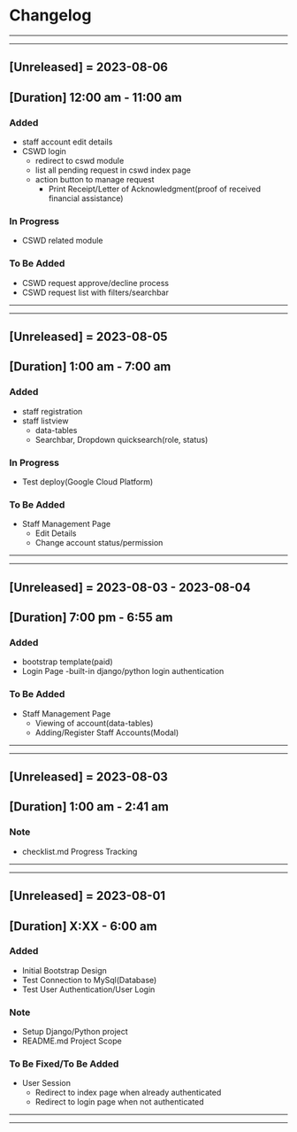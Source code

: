 # Changelog
--------------------------------
--------------------------------
## [Unreleased] = 2023-08-06
## [Duration] 12:00 am - 11:00 am

### Added
- staff account edit details
- CSWD login
    - redirect to cswd module
    - list all pending request in cswd index page
    - action button to manage request
        - Print Receipt/Letter of Acknowledgment(proof of received financial assistance)

### In Progress
- CSWD related module

### To Be Added

- CSWD request approve/decline process
- CSWD request list with filters/searchbar

--------------------------------
--------------------------------
## [Unreleased] = 2023-08-05
## [Duration] 1:00 am - 7:00 am

### Added
- staff registration
- staff listview
    - data-tables
    - Searchbar, Dropdown quicksearch(role, status)

### In Progress
- Test deploy(Google Cloud Platform)

### To Be Added

- Staff Management Page
    - Edit Details
    - Change account status/permission
--------------------------------
--------------------------------
## [Unreleased] = 2023-08-03 - 2023-08-04
## [Duration] 7:00 pm - 6:55 am

### Added
- bootstrap template(paid)
- Login Page
    -built-in django/python login authentication

### To Be Added

- Staff Management Page
    - Viewing of account(data-tables)
    - Adding/Register Staff Accounts(Modal)

--------------------------------
--------------------------------
## [Unreleased] = 2023-08-03
## [Duration] 1:00 am - 2:41 am

### Note

- checklist.md Progress Tracking

--------------------------------
--------------------------------
## [Unreleased] = 2023-08-01
## [Duration] X:XX - 6:00 am

### Added

- Initial Bootstrap Design
- Test Connection to MySql(Database)
- Test User Authentication/User Login

### Note

- Setup Django/Python project
- README.md Project Scope

### To Be Fixed/To Be Added

- User Session
    * Redirect to index page when already authenticated
    * Redirect to login page when not authenticated

--------------------------------
--------------------------------


